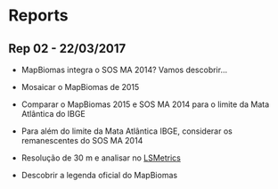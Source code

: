 # Reports

## Rep 02 - 22/03/2017

- MapBiomas integra o SOS MA 2014? Vamos descobrir...

- Mosaicar o MapBiomas de 2015

- Comparar o MapBiomas 2015 e SOS MA 2014 para o limite da Mata Atlântica do IBGE

- Para além do limite da Mata Atlântica IBGE, considerar os remanescentes do SOS MA 2014

- Resolução de 30 m e analisar no [LSMetrics](https://github.com/LEEClab/LS_METRICS)

- Descobrir a legenda oficial do MapBiomas

